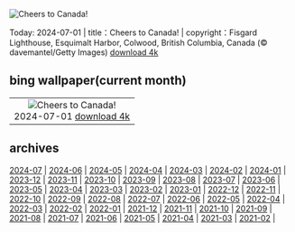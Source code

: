 ![Cheers to Canada!](https://cn.bing.com/th?id=OHR.FisgardLighthouse_EN-US3880792118_UHD.jpg&w=1000)

Today: 2024-07-01 | title：Cheers to Canada! | copyright：Fisgard Lighthouse, Esquimalt Harbor, Colwood, British Columbia, Canada (© davemantel/Getty Images) [download 4k](https://cn.bing.com/th?id=OHR.FisgardLighthouse_EN-US3880792118_UHD.jpg)

## bing wallpaper(current month)

|  |
| :----: |
| ![Cheers to Canada!](https://cn.bing.com/th?id=OHR.FisgardLighthouse_EN-US3880792118_UHD.jpg&pid=hp&w=384&h=216&rs=1&c=4) <br/>2024-07-01 [download 4k](https://cn.bing.com/th?id=OHR.FisgardLighthouse_EN-US3880792118_UHD.jpg)|

## archives

[2024-07](./archives/en-US/2024-07.md) | [2024-06](./archives/en-US/2024-06.md) | [2024-05](./archives/en-US/2024-05.md) | [2024-04](./archives/en-US/2024-04.md) | [2024-03](./archives/en-US/2024-03.md) | [2024-02](./archives/en-US/2024-02.md) | [2024-01](./archives/en-US/2024-01.md) | [2023-12](./archives/en-US/2023-12.md) |
[2023-11](./archives/en-US/2023-11.md) | [2023-10](./archives/en-US/2023-10.md) | [2023-09](./archives/en-US/2023-09.md) | [2023-08](./archives/en-US/2023-08.md) | [2023-07](./archives/en-US/2023-07.md) | [2023-06](./archives/en-US/2023-06.md) | [2023-05](./archives/en-US/2023-05.md) | [2023-04](./archives/en-US/2023-04.md) |
[2023-03](./archives/en-US/2023-03.md) | [2023-02](./archives/en-US/2023-02.md) | [2023-01](./archives/en-US/2023-01.md) | [2022-12](./archives/en-US/2022-12.md) | [2022-11](./archives/en-US/2022-11.md) | [2022-10](./archives/en-US/2022-10.md) | [2022-09](./archives/en-US/2022-09.md) | [2022-08](./archives/en-US/2022-08.md) |
[2022-07](./archives/en-US/2022-07.md) | [2022-06](./archives/en-US/2022-06.md) | [2022-05](./archives/en-US/2022-05.md) | [2022-04](./archives/en-US/2022-04.md) | [2022-03](./archives/en-US/2022-03.md) | [2022-02](./archives/en-US/2022-02.md) | [2022-01](./archives/en-US/2022-01.md) | [2021-12](./archives/en-US/2021-12.md) |
[2021-11](./archives/en-US/2021-11.md) | [2021-10](./archives/en-US/2021-10.md) | [2021-09](./archives/en-US/2021-09.md) | [2021-08](./archives/en-US/2021-08.md) | [2021-07](./archives/en-US/2021-07.md) | [2021-06](./archives/en-US/2021-06.md) | [2021-05](./archives/en-US/2021-05.md) | [2021-04](./archives/en-US/2021-04.md) |
[2021-03](./archives/en-US/2021-03.md) | [2021-02](./archives/en-US/2021-02.md) |
